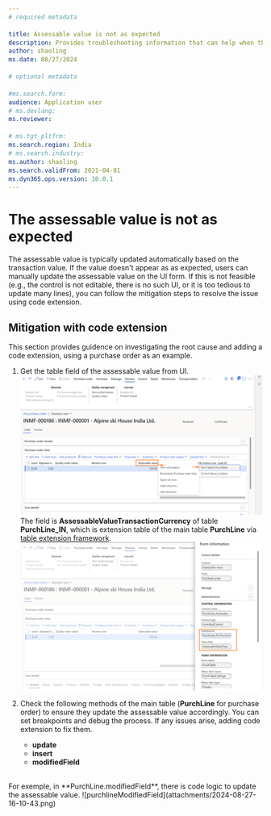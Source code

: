```yaml
---
# required metadata

title: Assessable value is not as expected
description: Provides troubleshooting information that can help when the assessable value is incorrect.
author: shaoling
ms.date: 08/27/2024

# optional metadata

#ms.search.form:
audience: Application user
# ms.devlang: 
ms.reviewer:

# ms.tgt_pltfrm: 
ms.search.region: India
# ms.search.industry: 
ms.author: shaoling
ms.search.validFrom: 2021-04-01
ms.dyn365.ops.version: 10.0.1
---
```


# The assessable value is not as expected

The assessable value is typically updated automatically based on the transaction value. If the value doesn't appear as as expected, users can manually update the assessable value on the UI form. If this is not feasible (e.g., the control is not editable, there is no such UI, or it is too tedious to update many lines), you can follow the mitigation steps to resolve the issue using code extension.

## Mitigation with code extension
This section provides guidence on investigating the root cause and adding a code extension, using a purchase order as an example.

1. Get the table field of the assessable value from UI.<br/>
  ![GetAssessableField1](attachments/2024-08-27-16-08-31.png)<br/>
  The field is **AssessableValueTransactionCurrency** of table **PurchLine_IN**, which is extension table of the main table **PurchLine** via [table extension framework](https://daxonline.org/9-table-extension-framework.html).<br/>
  ![PurchLine_INAssessableValue](attachments/2024-08-27-16-09-40.png)

2. Check the following methods of the main table (**PurchLine** for purchase order) to ensure they update the assessable value accordingly. You can set breakpoints and debug the process. If any issues arise, adding code extension to fix them.
   - **update**
   - **insert**
   - **modifiedField**
  <br/>
  For exemple, in **PurchLine.modifiedField**, there is code logic to update the assessable value.
  ![purchlineModifiedField](attachments/2024-08-27-16-10-43.png)  
